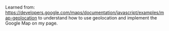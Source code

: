 Learned from:
https://developers.google.com/maps/documentation/javascript/examples/map-geolocation
to understand how to use geolocation and implement the Google Map on my page.